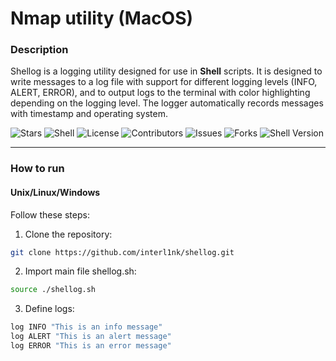 # Nmap utility (MacOS)

### Description
Shellog is a logging utility designed for use in **Shell** scripts.
It is designed to write messages to a log file with support for different logging levels (INFO, ALERT, ERROR),
and to output logs to the terminal with color highlighting depending on the logging level. The logger automatically records messages with timestamp and operating system.

![Stars](https://img.shields.io/github/stars/interl1nk/shellog?style=social)
![Shell](https://img.shields.io/badge/language-shell-blue.svg)
![License](https://img.shields.io/github/license/interl1nk/freelog)
![Contributors](https://img.shields.io/badge/contributors-welcome-orange)
![Issues](https://img.shields.io/github/issues/interl1nk/shellog)
![Forks](https://img.shields.io/github/forks/interl1nk/shellog?style=social)
![Shell Version](https://img.shields.io/badge/shell-%3E%3D%204.0-brightgreen)


---

### How to run

#### Unix/Linux/Windows

Follow these steps:

1. Clone the repository:
```bash
git clone https://github.com/interl1nk/shellog.git
```

2. Import main file shellog.sh:
```bash
source ./shellog.sh
```

3. Define logs:
```bash
log INFO "This is an info message"
log ALERT "This is an alert message"
log ERROR "This is an error message"
```

